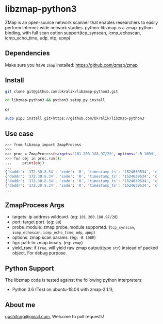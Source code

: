 libzmap-python3
===============

ZMap is an open-source network scanner that enables researchers to easily perform Internet-wide network studies. 
python-libzmap is a zmap-python binding, with full scan option support(tcp_synscan, icmp_echoscan, icmp_echo_time, udp, ntp, upnp)

Dependencies
------------

Make sure you have `zmap` installed: https://github.com/zmap/zmap


Install
--------

```bash
git clone git@github.com:bkralik/libzmap-python3.git
```

```bash
cd libzmap-python3 && python3 setup.py install
```

or

```bash
sudo pip3 install git+https://github.com/bkralik/libzmap-python3
```

Use case
-------

```bash
>>> from libzmap import ZmapProcess
>>> 
>>> proc = ZmapProcess(targets='101.200.188.97/20', options='-B 100M', probe_module='icmp_echoscan')
>>> for obj in proc.run():
...     print(obj)
... 
{'daddr': '172.30.8.34', 'code': '0', 'timestamp_ts': '1524630534', 'classification': 'echoreply', 'seq': '0', 'timestamp_us': '196136\n', 'saddr': '101.200.178.99', 'success': '1', 'icmp_id': '50011', 'saddr_raw': '1672661093', 'repeat': '0', 'ttl': '52', 'ipid': '20469', 'daddr_raw': '570957484', 'type': '0', 'cooldown': '1', 'timestamp_str': '2018-04-25T12:28:54.196+0800'}
{'daddr': '172.30.8.34', 'code': '0', 'timestamp_ts': '1524630534', 'classification': 'echoreply', 'seq': '0', 'timestamp_us': '196183\n', 'saddr': '101.200.176.161', 'success': '1', 'icmp_id': '25116', 'saddr_raw': '2712717413', 'repeat': '0', 'ttl': '52', 'ipid': '38111', 'daddr_raw': '570957484', 'type': '0', 'cooldown': '1', 'timestamp_str': '2018-04-25T12:28:54.196+0800'}
{'daddr': '172.30.8.34', 'code': '0', 'timestamp_ts': '1524630534', 'classification': 'echoreply', 'seq': '0', 'timestamp_us': '196199\n', 'saddr': '101.200.188.190', 'success': '1', 'icmp_id': '9652', 'saddr_raw': '3200043109', 'repeat': '0', 'ttl': '52', 'ipid': '45756', 'daddr_raw': '570957484', 'type': '0', 'cooldown': '1', 'timestamp_str': '2018-04-25T12:28:54.196+0800'}
{'daddr': '172.30.8.34', 'code': '0', 'timestamp_ts': '1524630534', 'classification': 'echoreply', 'seq': '0', 'timestamp_us': '196216\n', 'saddr': '101.200.177.21', 'success': '1', 'icmp_id': '59041', 'saddr_raw': '363972709', 'repeat': '0', 'ttl': '52', 'ipid': '63177', 'daddr_raw': '570957484', 'type': '0', 'cooldown': '1', 'timestamp_str': '2018-04-25T12:28:54.196+0800'}
...
```

ZmapProcess Args
------------------
* targets: ip address wildcard. (eg: `101.200.188.97/20`)
* port: target port. (eg: `80`)
* probe_module: zmap probe_module supported. (`tcp_synscan`, `icmp_echoscan`, `icmp_echo_time`,  `udp`, `upnp`)
* options: zmap scan params. (eg: `-B 100M`)
* fqp: path to zmap binary. (eg: `zmap`)
* yield_raw: if `True`, will yield raw zmap output(type `str`) instead of packed object. For debug purpose.


Python Support
--------------

The libzmap code is tested against the following python interpreters:

- Python 3.6 (Test on ubuntu-18.04 with zmap-2.1.1);


About me
------------

gushitong@gmail.com, Welcome to pull requests! 
